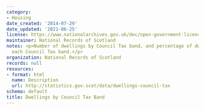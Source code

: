 ```yaml
---
category:
- Housing
date_created: '2014-07-29'
date_updated: '2021-06-25'
license: https://www.nationalarchives.gov.uk/doc/open-government-licence/version/3/
maintainer: National Records of Scotland
notes: <p>Number of dwellings by Council Tax band, and percentage of dwellings in
  each Council Tax band.</p>
organization: National Records of Scotland
records: null
resources:
- format: html
  name: Description
  url: http://statistics.gov.scot/data/dwellings-council-tax
schema: default
title: Dwellings by Council Tax Band
---
```

